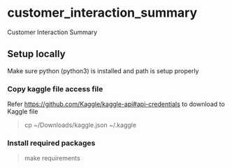 # customer_interaction_summary
Customer Interaction Summary


## Setup locally

Make sure python (python3) is installed and path is setup properly

### Copy kaggle file access file
Refer https://github.com/Kaggle/kaggle-api#api-credentials to download to Kaggle file
> cp ~/Downloads/kaggle.json ~/.kaggle

### Install required packages
> make requirements
